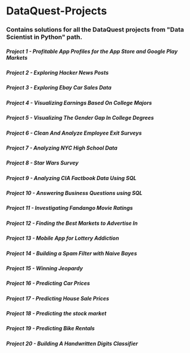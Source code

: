 

# DataQuest-Projects
### Contains solutions for all the DataQuest projects from "Data Scientist in Python" path.

##### Project 1 - Profitable App Profiles for the App Store and Google Play Markets
##### Project 2 - Exploring Hacker News Posts
##### Project 3 - Exploring Ebay Car Sales Data
##### Project 4 - Visualizing Earnings Based On College Majors
##### Project 5 - Visualizing The Gender Gap In College Degrees
##### Project 6 - Clean And Analyze Employee Exit Surveys
##### Project 7 - Analyzing NYC High School Data
##### Project 8 - Star Wars Survey
##### Project 9 - Analyzing CIA Factbook Data Using SQL
##### Project 10 - Answering Business Questions using SQL
##### Project 11 - Investigating Fandango Movie Ratings
##### Project 12 - Finding the Best Markets to Advertise In
##### Project 13 - Mobile App for Lottery Addiction
##### Project 14 - Building a Spam Filter with Naive Bayes
##### Project 15 - Winning Jeopardy
##### Project 16 - Predicting Car Prices
##### Project 17 - Predicting House Sale Prices
##### Project 18 - Predicting the stock market
##### Project 19 - Predicting Bike Rentals
##### Project 20 - Building A Handwritten Digits Classifier
##### 
##### 
